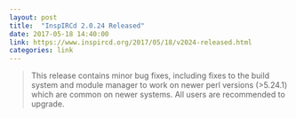 ```yaml
---
layout: post
title:  "InspIRCd 2.0.24 Released"
date: 2017-05-18 14:40:00
link: https://www.inspircd.org/2017/05/18/v2024-released.html
categories: link
---
```

> This release contains minor bug fixes, including fixes to the build system and module manager to work on newer perl versions (>5.24.1) which are common on newer systems. All users are recommended to upgrade.

